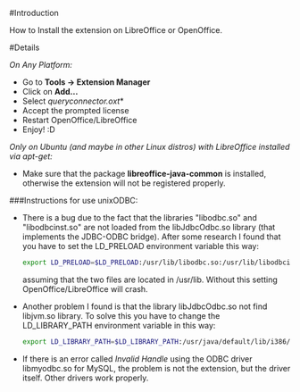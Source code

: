 #Introduction

How to Install the extension on LibreOffice or OpenOffice.

#Details

*On Any Platform:*

 * Go to **Tools -> Extension Manager** 
 * Click on **Add...**
 * Select **queryconnector*.oxt**
 * Accept the prompted license 
 * Restart OpenOffice/LibreOffice
 * Enjoy! :D

*Only on Ubuntu (and maybe in other Linux distros) with LibreOffice installed via apt-get:*

* Make sure that the package **libreoffice-java-common** is installed, otherwise the extension will not be registered properly. 

###Instructions for use unixODBC:

 * There is a bug due to the fact that the libraries "libodbc.so" and "libodbcinst.so" are not loaded from the libJdbcOdbc.so library (that implements the JDBC-ODBC bridge). After some research I found that you have to set the LD_PRELOAD environment variable this way:
   ```bash
   export LD_PRELOAD=$LD_PRELOAD:/usr/lib/libodbc.so:/usr/lib/libodbcinst.so
   ```

   assuming that the two files are located in /usr/lib. Without this setting OpenOffice/LibreOffice will crash.

 * Another problem I found is that the library libJdbcOdbc.so not find libjvm.so library. To solve this you have to change the LD_LIBRARY_PATH environment variable in this way:

   ```bash
   export LD_LIBRARY_PATH=$LD_LIBRARY_PATH:/usr/java/default/lib/i386/client
   ```

 * If there is an error called *Invalid Handle* using the ODBC driver libmyodbc.so for MySQL, the problem is not the extension, but the driver itself. Other drivers work properly.
